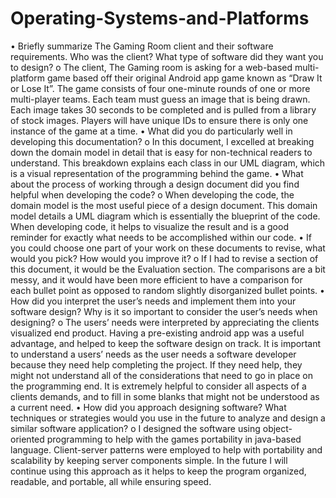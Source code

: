 # Operating-Systems-and-Platforms
•	Briefly summarize The Gaming Room client and their software requirements. Who was the client? What type of software did they want you to design?
o	The client, The Gaming room is asking for a web-based multi-platform game based off their original Android app game known as “Draw It or Lose It”. The game consists of four one-minute rounds of one or more multi-player teams. Each team must guess an image that is being drawn. Each image takes 30 seconds to be completed and is pulled from a library of stock images. Players will have unique IDs to ensure there is only one instance of the game at a time.
•	What did you do particularly well in developing this documentation?
o	In this document, I excelled at breaking down the domain model in detail that is easy for non-technical readers to understand. This breakdown explains each class in our UML diagram, which is a visual representation of the programming behind the game.
•	What about the process of working through a design document did you find helpful when developing the code?
o	When developing the code, the domain model is the most useful piece of a design document. This domain model details a UML diagram which is essentially the blueprint of the code. When developing code, it helps to visualize the result and is a good reminder for exactly what needs to be accomplished within our code.
•	If you could choose one part of your work on these documents to revise, what would you pick? How would you improve it?
o	If I had to revise a section of this document, it would be the Evaluation section. The comparisons are a bit messy, and it would have been more efficient to have a comparison for each bullet point as opposed to random slightly disorganized bullet points.
•	How did you interpret the user’s needs and implement them into your software design? Why is it so important to consider the user’s needs when designing?
o	The users’ needs were interpreted by appreciating the clients visualized end product. Having a pre-existing android app was a useful advantage, and helped to keep the software design on track. It is important to understand a users’ needs as the user needs a software developer because they need help completing the project. If they need help, they might not understand all of the considerations that need to go in place on the programming end. It is extremely helpful to consider all aspects of a clients demands, and to fill in some blanks that might not be understood as a current need.
•	How did you approach designing software? What techniques or strategies would you use in the future to analyze and design a similar software application?
o	I designed the software using object-oriented programming to help with the games portability in java-based language. Client-server patterns were employed to help with portability and scalability by keeping server components simple. In the future I will continue using this approach as it helps to keep the program organized, readable, and portable, all while ensuring speed.

